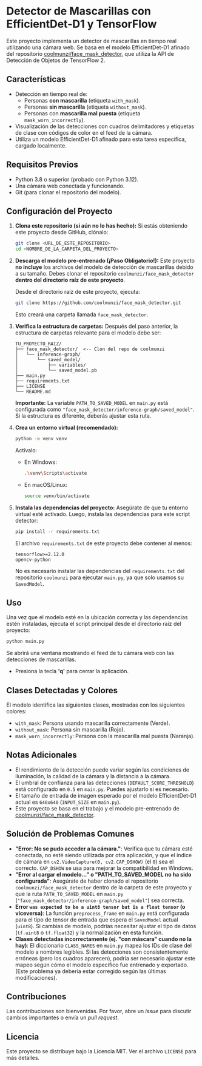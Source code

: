 # Detector de Mascarillas con EfficientDet-D1 y TensorFlow

Este proyecto implementa un detector de mascarillas en tiempo real utilizando una cámara web. Se basa en el modelo EfficientDet-D1 afinado del repositorio [coolmunzi/face_mask_detector](https://github.com/coolmunzi/face_mask_detector), que utiliza la API de Detección de Objetos de TensorFlow 2.

## Características

*   Detección en tiempo real de:
    *   Personas **con mascarilla** (etiqueta `with_mask`).
    *   Personas **sin mascarilla** (etiqueta `without_mask`).
    *   Personas con **mascarilla mal puesta** (etiqueta `mask_worn_incorrectly`).
*   Visualización de las detecciones con cuadros delimitadores y etiquetas de clase con códigos de color en el feed de la cámara.
*   Utiliza un modelo EfficientDet-D1 afinado para esta tarea específica, cargado localmente.

## Requisitos Previos

*   Python 3.8 o superior (probado con Python 3.12).
*   Una cámara web conectada y funcionando.
*   Git (para clonar el repositorio del modelo).

## Configuración del Proyecto

1.  **Clona este repositorio (si aún no lo has hecho):**
    Si estás obteniendo este proyecto desde GitHub, clónalo:
    ```bash
    git clone <URL_DE_ESTE_REPOSITORIO>
    cd <NOMBRE_DE_LA_CARPETA_DEL_PROYECTO>
    ```

2.  **Descarga el modelo pre-entrenado (¡Paso Obligatorio!):**
    Este proyecto **no incluye** los archivos del modelo de detección de mascarillas debido a su tamaño. Debes clonar el repositorio `coolmunzi/face_mask_detector` **dentro del directorio raíz de este proyecto**.
    
    Desde el directorio raíz de este proyecto, ejecuta:
    ```bash
    git clone https://github.com/coolmunzi/face_mask_detector.git
    ```
    Esto creará una carpeta llamada `face_mask_detector`.

3.  **Verifica la estructura de carpetas:**
    Después del paso anterior, la estructura de carpetas relevante para el modelo debe ser:
    ```
    TU_PROYECTO_RAIZ/
    ├── face_mask_detector/  <-- Clon del repo de coolmunzi
    │   └── inference-graph/
    │       └── saved_model/
    │           ├── variables/
    │           └── saved_model.pb
    ├── main.py
    ├── requirements.txt
    ├── LICENSE
    └── README.md
    ```
    **Importante:** La variable `PATH_TO_SAVED_MODEL` en `main.py` está configurada como `"face_mask_detector/inference-graph/saved_model"`. Si la estructura es diferente, deberás ajustar esta ruta.

4.  **Crea un entorno virtual (recomendado):**
    ```bash
    python -m venv venv
    ```
    Actívalo:
    *   En Windows:
        ```bash
        .\venv\Scripts\activate
        ```
    *   En macOS/Linux:
        ```bash
        source venv/bin/activate
        ```

5.  **Instala las dependencias del proyecto:**
    Asegúrate de que tu entorno virtual esté activado. Luego, instala las dependencias para este script detector:
    ```bash
    pip install -r requirements.txt
    ```
    El archivo `requirements.txt` de este proyecto debe contener al menos:
    ```
    tensorflow>=2.12.0
    opencv-python
    ```
    No es necesario instalar las dependencias del `requirements.txt` del repositorio `coolmunzi` para ejecutar `main.py`, ya que solo usamos su `SavedModel`.

## Uso

Una vez que el modelo esté en la ubicación correcta y las dependencias estén instaladas, ejecuta el script principal desde el directorio raíz del proyecto:

```bash
python main.py
```

Se abrirá una ventana mostrando el feed de tu cámara web con las detecciones de mascarillas.

*   Presiona la tecla **'q'** para cerrar la aplicación.

## Clases Detectadas y Colores

El modelo identifica las siguientes clases, mostradas con los siguientes colores:

*   `with_mask`: Persona usando mascarilla correctamente (Verde).
*   `without_mask`: Persona sin mascarilla (Rojo).
*   `mask_worn_incorrectly`: Persona con la mascarilla mal puesta (Naranja).

## Notas Adicionales

*   El rendimiento de la detección puede variar según las condiciones de iluminación, la calidad de la cámara y la distancia a la cámara.
*   El umbral de confianza para las detecciones (`DEFAULT_SCORE_THRESHOLD`) está configurado en `0.5` en `main.py`. Puedes ajustarlo si es necesario.
*   El tamaño de entrada de imagen esperado por el modelo EfficientDet-D1 actual es `640x640` (`INPUT_SIZE` en `main.py`).
*   Este proyecto se basa en el trabajo y el modelo pre-entrenado de [coolmunzi/face_mask_detector](https://github.com/coolmunzi/face_mask_detector).

## Solución de Problemas Comunes

*   **"Error: No se pudo acceder a la cámara."**: Verifica que tu cámara esté conectada, no esté siendo utilizada por otra aplicación, y que el índice de cámara en `cv2.VideoCapture(0, cv2.CAP_DSHOW)` (el `0`) sea el correcto. `CAP_DSHOW` se usa para mejorar la compatibilidad en Windows.
*   **"Error al cargar el modelo..." o "PATH_TO_SAVED_MODEL no ha sido configurada"**: Asegúrate de haber clonado el repositorio `coolmunzi/face_mask_detector` dentro de la carpeta de este proyecto y que la ruta `PATH_TO_SAVED_MODEL` en `main.py` (`"face_mask_detector/inference-graph/saved_model"`) sea correcta.
*   **Error `was expected to be a uint8 tensor but is a float tensor` (o viceversa)**: La función `preprocess_frame` en `main.py` está configurada para el tipo de tensor de entrada que espera el `SavedModel` actual (`uint8`). Si cambias de modelo, podrías necesitar ajustar el tipo de datos (`tf.uint8` o `tf.float32`) y la normalización en esta función.
*   **Clases detectadas incorrectamente (ej. "con máscara" cuando no la hay)**: El diccionario `CLASS_NAMES` en `main.py` mapea los IDs de clase del modelo a nombres legibles. Si las detecciones son consistentemente erróneas (pero los cuadros aparecen), podría ser necesario ajustar este mapeo según cómo el modelo específico fue entrenado y exportado. (Este problema ya debería estar corregido según las últimas modificaciones).

## Contribuciones

Las contribuciones son bienvenidas. Por favor, abre un *issue* para discutir cambios importantes o envía un *pull request*.

## Licencia

Este proyecto se distribuye bajo la Licencia MIT. Ver el archivo `LICENSE` para más detalles. 